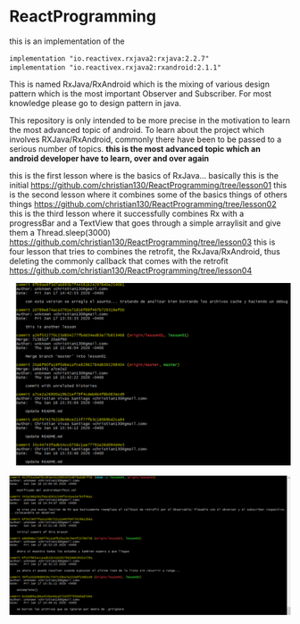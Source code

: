 # ReactProgramming
this is an implementation of the  
```
implementation "io.reactivex.rxjava2:rxjava:2.2.7"
implementation "io.reactivex.rxjava2:rxandroid:2.1.1"
```
This is named RxJava/RxAndroid which is the mixing of various design pattern which is the most important Observer and Subscriber. For most knowledge please go to design pattern in java.


This repository is only intended to be more precise in the motivation to learn the most advanced topic of android. To learn about the project which involves RXJava/RxAndroid, commonly there have been to be passed to a serious number of topics. **this is the most advanced topic which an android developer have to learn, over and over again**

this is the first lesson where is the basics of RxJava... basically this is the initial
https://github.com/christian130/ReactProgramming/tree/lesson01
this is the second lesson where it combines some of the basics things of others things
https://github.com/christian130/ReactProgramming/tree/lesson02
this is the third lesson where it successfully combines Rx with a progressBar and a TextView that goes through a simple arraylisit and give them a Thread.sleep(3000)
https://github.com/christian130/ReactProgramming/tree/lesson03
this is four lesson that tries to combines the retrofit, the RxJava/RxAndroid, thus deleting the commonly callback that comes with the retrofit
https://github.com/christian130/ReactProgramming/tree/lesson04

![printscreen.png](https://raw.githubusercontent.com/christian130/ReactProgramming/lesson04/first_item.png)

![printscreen.png](https://raw.githubusercontent.com/christian130/ReactProgramming/lesson04/second_item.png)
